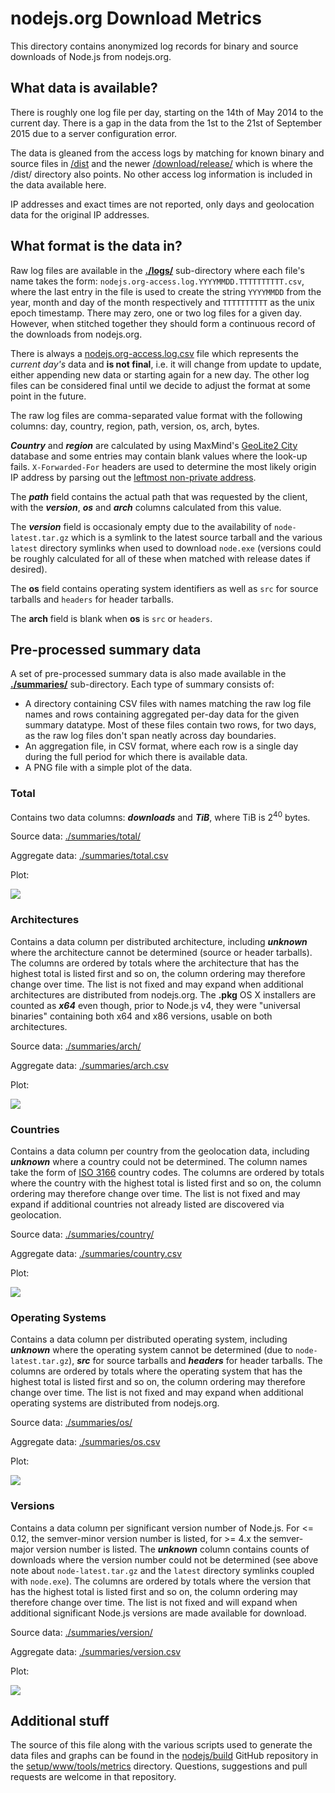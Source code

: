 # nodejs.org Download Metrics

This directory contains anonymized log records for binary and source downloads of Node.js from nodejs.org.

## What data is available?

There is roughly one log file per day, starting on the 14th of May 2014 to the current day. There is a gap in the data from the 1st to the 21st of September 2015 due to a server configuration error.

The data is gleaned from the access logs by matching for known binary and source files in [/dist](https://nodejs.org/dist/) and the newer [/download/release/](https://nodejs.org/download/release) which is where the /dist/ directory also points. No other access log information is included in the data available here.

IP addresses and exact times are not reported, only days and geolocation data for the original IP addresses.

## What format is the data in?

Raw log files are available in the **[./logs/](./logs/)** sub-directory where each file's name takes the form: `nodejs.org-access.log.YYYYMMDD.TTTTTTTTTT.csv`, where the last entry in the file is used to create the string `YYYYMMDD` from the year, month and day of the month respectively and `TTTTTTTTTT` as the unix epoch timestamp. There may zero, one or two log files for a given day. However, when stitched together they should form a continuous record of the downloads from nodejs.org.

There is always a [nodejs.org-access.log.csv](./logs/nodejs.org-access.log.csv) file which represents the _current day's_ data and **is not final**, i.e. it will change from update to update, either appending new data or starting again for a new day. The other log files can be considered final until we decide to adjust the format at some point in the future.

The raw log files are comma-separated value format with the following columns: day, country, region, path, version, os, arch, bytes.

***Country*** and ***region*** are calculated by using MaxMind's [GeoLite2 City](http://dev.maxmind.com/geoip/geoip2/geolite2/) database and some entries may contain blank values where the look-up fails. `X-Forwarded-For` headers are used to determine the most likely origin IP address by parsing out the [leftmost non-private address](https://r.va.gg/2011/07/wrangling-the-x-forwarded-for-header.html).

The ***path*** field contains the actual path that was requested by the client, with the ***version***, ***os*** and ***arch*** columns calculated from this value.

The ***version*** field is occasionaly empty due to the availability of `node-latest.tar.gz` which is a symlink to the latest source tarball and the various `latest` directory symlinks when used to download `node.exe` (versions could be roughly calculated for all of these when matched with release dates if desired).

The **os** field contains operating system identifiers as well as `src` for source tarballs and `headers` for header tarballs.

The **arch** field is blank when **os** is `src` or `headers`.

## Pre-processed summary data

A set of pre-processed summary data is also made available in the **[./summaries/](./summaries/)** sub-directory. Each type of summary consists of:

 * A directory containing CSV files with names matching the raw log file names and rows containing aggregated per-day data for the given summary datatype. Most of these files contain two rows, for two days, as the raw log files don't span neatly across day boundaries.
 * An aggregation file, in CSV format, where each row is a single day during the full period for which there is available data.
 * A PNG file with a simple plot of the data.

### Total

Contains two data columns: ***downloads*** and ***TiB***, where TiB is 2<sup>40</sup> bytes.

Source data: [./summaries/total/](./summaries/total/)

Aggregate data: [./summaries/total.csv](./summaries/total.csv)

Plot:

<a href="./summaries/total.png"><img src="./summaries/total.png"></a>

### Architectures

Contains a data column per distributed architecture, including ***unknown*** where the architecture cannot be determined (source or header tarballs). The columns are ordered by totals where the architecture that has the highest total is listed first and so on, the column ordering may therefore change over time. The list is not fixed and may expand when additional architectures are distributed from nodejs.org. The **.pkg** OS X installers are counted as ***x64*** even though, prior to Node.js v4, they were "universal binaries" containing both x64 and x86 versions, usable on both architectures.

Source data: [./summaries/arch/](./summaries/arch/)

Aggregate data: [./summaries/arch.csv](./summaries/arch.csv)

Plot:

<a href="./summaries/arch.png"><img src="./summaries/arch.png"></a>

### Countries

Contains a data column per country from the geolocation data, including ***unknown*** where a country could not be determined. The column names take the form of [ISO 3166](https://en.wikipedia.org/wiki/ISO_3166) country codes. The columns are ordered by totals where the country with the highest total is listed first and so on, the column ordering may therefore change over time. The list is not fixed and may expand if additional countries not already listed are discovered via geolocation.

Source data: [./summaries/country/](./summaries/country/)

Aggregate data: [./summaries/country.csv](./summaries/country.csv)

Plot:

<a href="./summaries/country.png"><img src="./summaries/country.png"></a>

### Operating Systems

Contains a data column per distributed operating system, including ***unknown*** where the operating system cannot be determined (due to `node-latest.tar.gz`), ***src*** for source tarballs and ***headers*** for header tarballs. The columns are ordered by totals where the operating system that has the highest total is listed first and so on, the column ordering may therefore change over time. The list is not fixed and may expand when additional operating systems are distributed from nodejs.org.

Source data: [./summaries/os/](./summaries/os/)

Aggregate data: [./summaries/os.csv](./summaries/os.csv)

Plot:

<a href="./summaries/os.png"><img src="./summaries/os.png"></a>

### Versions

Contains a data column per significant version number of Node.js. For <= 0.12, the semver-minor version number is listed, for >= 4.x the semver-major version number is listed. The ***unknown*** column contains counts of downloads where the version number could not be determined (see above note about `node-latest.tar.gz` and the `latest` directory symlinks coupled with `node.exe`). The columns are ordered by totals where the version that has the highest total is listed first and so on, the column ordering may therefore change over time. The list is not fixed and will expand when additional significant Node.js versions are made available for download.

Source data: [./summaries/version/](./summaries/version/)

Aggregate data: [./summaries/version.csv](./summaries/version.csv)

Plot:

<a href="./summaries/version.png"><img src="./summaries/version.png"></a>

## Additional stuff

The source of this file along with the various scripts used to generate the data files and graphs can be found in the [nodejs/build](https://github.com/nodejs/build) GitHub repository in the [setup/www/tools/metrics](https://github.com/nodejs/build/tree/master/setup/www/tools/metrics) directory. Questions, suggestions and pull requests are welcome in that repository.
